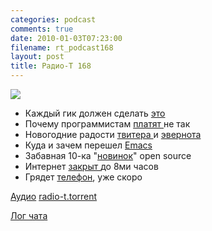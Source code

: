 ```yaml
---
categories: podcast
comments: true
date: 2010-01-03T07:23:00
filename: rt_podcast168
layout: post
title: Радио-Т 168
---
```


![](https://radio-t.com/images/radio-t/rt168.jpg)


- Каждый гик должен сделать [это](http://www.readwriteweb.com/archives/8_things_every_geek_needs_to_do_before_2010.php)
- Почему программистам [платят ](http://www.johndcook.com/blog/2009/12/23/why-programmers-are-not-paid-in-proportion-to-their-productivity/)не так
- Новогодние радости [твитера ](http://www.readwriteweb.com/archives/twitter_20_api_rate_change_could_lead_to_a_world_o.php)и [эвернота](http://www.techcrunch.com/2009/12/30/evernote-two-million/)
- Куда и зачем перешел [Emacs](http://www.opennet.ru/opennews/art.shtml?num=24842)
- Забавная 10-ка "[новинок](http://www.cyberciti.biz/tips/10-greatest-open-source-software-of-2009.html)" open source
- Интернет [закрыт ](http://www.securitylab.ru/news/389348.php)до 8ми часов
- Грядет [телефон](http://www.mobile-review.com/fullnews/main/2009/December/30.shtml#27721), уже скоро

[Аудио](http://archive.rucast.net/radio-t/media/rt_podcast168.mp3)
[radio-t.torrent](http://www.radio-t.com/torrents/rt_podcast168.mp3.torrent)

[Лог чата](http://chat.radio-t.com/logs/radio-t-168.html)
<audio src="http://archive.rucast.net/radio-t/media/rt_podcast168.mp3" preload="none"></audio>
